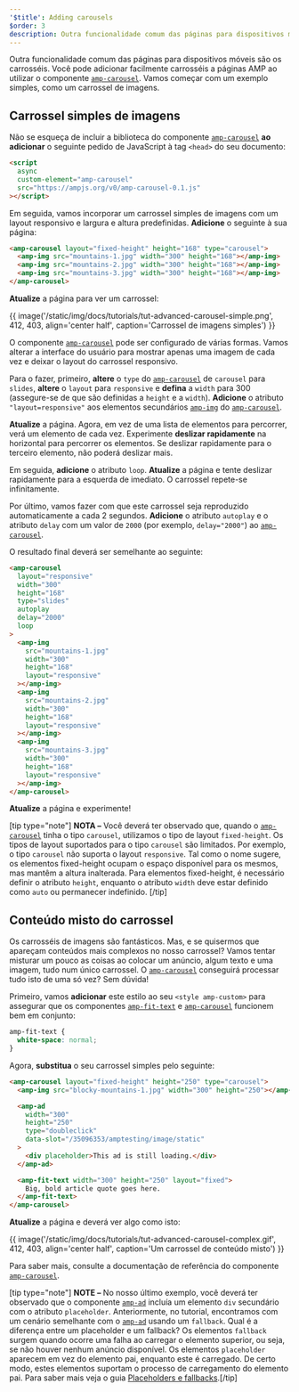 ```yaml
---
'$title': Adding carousels
$order: 3
description: Outra funcionalidade comum das páginas para dispositivos móveis são os carrosséis. Você pode adicionar facilmente carrosséis a páginas AMP ao utilizar o componente amp-carousel.
---
```


Outra funcionalidade comum das páginas para dispositivos móveis são os carrosséis. Você pode adicionar facilmente carrosséis a páginas AMP ao utilizar o componente [`amp-carousel`](../../../../documentation/components/reference/amp-carousel.md). Vamos começar com um exemplo simples, como um carrossel de imagens.

## Carrossel simples de imagens

Não se esqueça de incluir a biblioteca do componente [`amp-carousel`](../../../../documentation/components/reference/amp-carousel.md) **ao adicionar** o seguinte pedido de JavaScript à tag `<head>` do seu documento:

```html
<script
  async
  custom-element="amp-carousel"
  src="https://ampjs.org/v0/amp-carousel-0.1.js"
></script>
```

Em seguida, vamos incorporar um carrossel simples de imagens com um layout responsivo e largura e altura predefinidas. **Adicione** o seguinte à sua página:

```html
<amp-carousel layout="fixed-height" height="168" type="carousel">
  <amp-img src="mountains-1.jpg" width="300" height="168"></amp-img>
  <amp-img src="mountains-2.jpg" width="300" height="168"></amp-img>
  <amp-img src="mountains-3.jpg" width="300" height="168"></amp-img>
</amp-carousel>
```

**Atualize** a página para ver um carrossel:

{{ image('/static/img/docs/tutorials/tut-advanced-carousel-simple.png', 412, 403, align='center half', caption='Carrossel de imagens simples') }}

O componente [`amp-carousel`](../../../../documentation/components/reference/amp-carousel.md) pode ser configurado de várias formas. Vamos alterar a interface do usuário para mostrar apenas uma imagem de cada vez e deixar o layout do carrossel responsivo.

Para o fazer, primeiro, **altere** o `type` do [`amp-carousel`](../../../../documentation/components/reference/amp-carousel.md) de `carousel` para `slides`, **altere** o `layout` para `responsive` e **defina** a `width` para 300 (assegure-se de que são definidas a `height` e a `width`). **Adicione** o atributo `"layout=responsive"` aos elementos secundários [`amp-img`](../../../../documentation/components/reference/amp-img.md) do [`amp-carousel`](../../../../documentation/components/reference/amp-carousel.md).

**Atualize** a página. Agora, em vez de uma lista de elementos para percorrer, verá um elemento de cada vez. Experimente **deslizar rapidamente** na horizontal para percorrer os elementos. Se deslizar rapidamente para o terceiro elemento, não poderá deslizar mais.

Em seguida, **adicione** o atributo `loop`. **Atualize** a página e tente deslizar rapidamente para a esquerda de imediato. O carrossel repete-se infinitamente.

Por último, vamos fazer com que este carrossel seja reproduzido automaticamente a cada 2 segundos. **Adicione** o atributo `autoplay` e o atributo `delay` com um valor de `2000` (por exemplo, `delay="2000"`) ao [`amp-carousel`](../../../../documentation/components/reference/amp-carousel.md).

O resultado final deverá ser semelhante ao seguinte:

```html
<amp-carousel
  layout="responsive"
  width="300"
  height="168"
  type="slides"
  autoplay
  delay="2000"
  loop
>
  <amp-img
    src="mountains-1.jpg"
    width="300"
    height="168"
    layout="responsive"
  ></amp-img>
  <amp-img
    src="mountains-2.jpg"
    width="300"
    height="168"
    layout="responsive"
  ></amp-img>
  <amp-img
    src="mountains-3.jpg"
    width="300"
    height="168"
    layout="responsive"
  ></amp-img>
</amp-carousel>
```

**Atualize** a página e experimente!

[tip type="note"] <strong>NOTA –</strong> Você deverá ter observado que, quando o [`amp-carousel`](../../../../documentation/components/reference/amp-carousel.md) tinha o tipo `carousel`, utilizamos o tipo de layout `fixed-height`. Os tipos de layout suportados para o tipo `carousel` são limitados. Por exemplo, o tipo `carousel` não suporta o layout `responsive`. Tal como o nome sugere, os elementos fixed-height ocupam o espaço disponível para os mesmos, mas mantêm a altura inalterada. Para elementos fixed-height, é necessário definir o atributo `height`, enquanto o atributo `width` deve estar definido como `auto` ou permanecer indefinido. [/tip]

## Conteúdo misto do carrossel

Os carrosséis de imagens são fantásticos. Mas, e se quisermos que apareçam conteúdos mais complexos no nosso carrossel? Vamos tentar misturar um pouco as coisas ao colocar um anúncio, algum texto e uma imagem, tudo num único carrossel. O [`amp-carousel`](../../../../documentation/components/reference/amp-carousel.md) conseguirá processar tudo isto de uma só vez? Sem dúvida!

Primeiro, vamos **adicionar** este estilo ao seu `<style amp-custom>` para assegurar que os componentes [`amp-fit-text`](../../../../documentation/components/reference/amp-fit-text.md) e [`amp-carousel`](../../../../documentation/components/reference/amp-carousel.md) funcionem bem em conjunto:

```css
amp-fit-text {
  white-space: normal;
}
```

Agora, **substitua** o seu carrossel simples pelo seguinte:

```html
<amp-carousel layout="fixed-height" height="250" type="carousel">
  <amp-img src="blocky-mountains-1.jpg" width="300" height="250"></amp-img>

  <amp-ad
    width="300"
    height="250"
    type="doubleclick"
    data-slot="/35096353/amptesting/image/static"
  >
    <div placeholder>This ad is still loading.</div>
  </amp-ad>

  <amp-fit-text width="300" height="250" layout="fixed">
    Big, bold article quote goes here.
  </amp-fit-text>
</amp-carousel>
```

**Atualize** a página e deverá ver algo como isto:

{{ image('/static/img/docs/tutorials/tut-advanced-carousel-complex.gif', 412, 403, align='center half', caption='Um carrossel de conteúdo misto') }}

Para saber mais, consulte a documentação de referência do componente [`amp-carousel`](../../../../documentation/components/reference/amp-carousel.md).

[tip type="note"] <strong>NOTE –</strong> No nosso último exemplo, você deverá ter observado que o componente [`amp-ad`](../../../../documentation/components/reference/amp-ad.md) incluía um elemento `div` secundário com o atributo `placeholder`. Anteriormente, no tutorial, encontramos com um cenário semelhante com o [`amp-ad`](../../../../documentation/components/reference/amp-ad.md) usando um `fallback`. Qual é a diferença entre um placeholder e um fallback? Os elementos `fallback` surgem quando ocorre uma falha ao carregar o elemento superior, ou seja, se não houver nenhum anúncio disponível. Os elementos `placeholder` aparecem em vez do elemento pai, enquanto este é carregado. De certo modo, estes elementos suportam o processo de carregamento do elemento pai. Para saber mais veja o guia [Placeholders e fallbacks](../../../../documentation/guides-and-tutorials/develop/style_and_layout/placeholders.md).[/tip]
